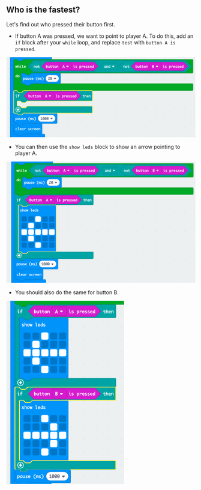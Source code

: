 ## Who is the fastest?

Let's find out who pressed their button first.

+ If button A was pressed, we want to point to player A. To do this, add an `if` block after your `while` loop, and replace `test` with `button A is pressed`.

![captura de ecrã](images/reaction-if-a.png)

+ You can then use the `show leds` block to show an arrow pointing to player A.

![captura de ecrã](images/reaction-if-a-show.png)

+ You should also do the same for button B.

![captura de ecrã](images/reaction-if-b-show.png)